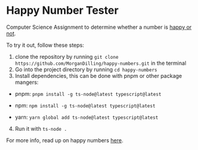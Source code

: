 # Happy Number Tester
Computer Science Assignment to determine whether a number is [happy or not](https://en.wikipedia.org/wiki/Happy_number).

To try it out, follow these steps:

1. clone the repository by running `git clone https://github.com/MorganDilling/happy-numbers.git` in the terminal
2. Go into the project directory by running `cd happy-numbers`
3. Install dependencies, this can be done with pnpm or other package mangers:

- pnpm:
`pnpm install -g ts-node@latest typescript@latest`

- npm:
`npm install -g ts-node@latest typescript@latest`

- yarn:
`yarn global add ts-node@latest typescript@latest`

4. Run it with `ts-node .`

For more info, read up on happy numbers [here](https://en.wikipedia.org/wiki/Happy_number).
